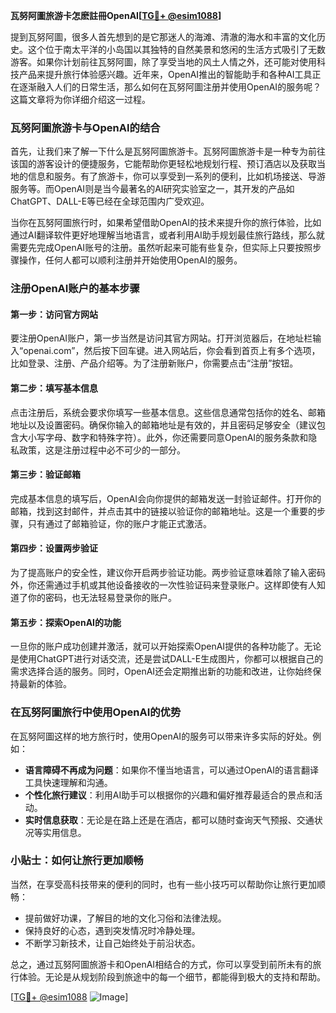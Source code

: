 **瓦努阿圖旅游卡怎麽註冊OpenAI[[TG💪+ @esim1088](https://t.me/s/esim1088)]**

提到瓦努阿圖，很多人首先想到的是它那迷人的海滩、清澈的海水和丰富的文化历史。这个位于南太平洋的小岛国以其独特的自然美景和悠闲的生活方式吸引了无数游客。如果你计划前往瓦努阿圖，除了享受当地的风土人情之外，还可能对使用科技产品来提升旅行体验感兴趣。近年来，OpenAI推出的智能助手和各种AI工具正在逐渐融入人们的日常生活，那么如何在瓦努阿圖注册并使用OpenAI的服务呢？这篇文章将为你详细介绍这一过程。

### 瓦努阿圖旅游卡与OpenAI的结合

首先，让我们来了解一下什么是瓦努阿圖旅游卡。瓦努阿圖旅游卡是一种专为前往该国的游客设计的便捷服务，它能帮助你更轻松地规划行程、预订酒店以及获取当地的信息和服务。有了旅游卡，你可以享受到一系列的便利，比如机场接送、导游服务等。而OpenAI则是当今最著名的AI研究实验室之一，其开发的产品如ChatGPT、DALL-E等已经在全球范围内广受欢迎。

当你在瓦努阿圖旅行时，如果希望借助OpenAI的技术来提升你的旅行体验，比如通过AI翻译软件更好地理解当地语言，或者利用AI助手规划最佳旅行路线，那么就需要先完成OpenAI账号的注册。虽然听起来可能有些复杂，但实际上只要按照步骤操作，任何人都可以顺利注册并开始使用OpenAI的服务。

### 注册OpenAI账户的基本步骤

#### 第一步：访问官方网站

要注册OpenAI账户，第一步当然是访问其官方网站。打开浏览器后，在地址栏输入“openai.com”，然后按下回车键。进入网站后，你会看到首页上有多个选项，比如登录、注册、产品介绍等。为了注册新账户，你需要点击“注册”按钮。

#### 第二步：填写基本信息

点击注册后，系统会要求你填写一些基本信息。这些信息通常包括你的姓名、邮箱地址以及设置密码。确保你输入的邮箱地址是有效的，并且密码足够安全（建议包含大小写字母、数字和特殊字符）。此外，你还需要同意OpenAI的服务条款和隐私政策，这是注册过程中必不可少的一部分。

#### 第三步：验证邮箱

完成基本信息的填写后，OpenAI会向你提供的邮箱发送一封验证邮件。打开你的邮箱，找到这封邮件，并点击其中的链接以验证你的邮箱地址。这是一个重要的步骤，只有通过了邮箱验证，你的账户才能正式激活。

#### 第四步：设置两步验证

为了提高账户的安全性，建议你开启两步验证功能。两步验证意味着除了输入密码外，你还需通过手机或其他设备接收的一次性验证码来登录账户。这样即使有人知道了你的密码，也无法轻易登录你的账户。

#### 第五步：探索OpenAI的功能

一旦你的账户成功创建并激活，就可以开始探索OpenAI提供的各种功能了。无论是使用ChatGPT进行对话交流，还是尝试DALL-E生成图片，你都可以根据自己的需求选择合适的服务。同时，OpenAI还会定期推出新的功能和改进，让你始终保持最新的体验。

### 在瓦努阿圖旅行中使用OpenAI的优势

在瓦努阿圖这样的地方旅行时，使用OpenAI的服务可以带来许多实际的好处。例如：

- **语言障碍不再成为问题**：如果你不懂当地语言，可以通过OpenAI的语言翻译工具快速理解和沟通。
- **个性化旅行建议**：利用AI助手可以根据你的兴趣和偏好推荐最适合的景点和活动。
- **实时信息获取**：无论是在路上还是在酒店，都可以随时查询天气预报、交通状况等实用信息。

### 小贴士：如何让旅行更加顺畅

当然，在享受高科技带来的便利的同时，也有一些小技巧可以帮助你让旅行更加顺畅：

- 提前做好功课，了解目的地的文化习俗和法律法规。
- 保持良好的心态，遇到突发情况时冷静处理。
- 不断学习新技术，让自己始终处于前沿状态。

总之，通过瓦努阿圖旅游卡和OpenAI相结合的方式，你可以享受到前所未有的旅行体验。无论是从规划阶段到旅途中的每一个细节，都能得到极大的支持和帮助。

[[TG💪+ @esim1088](https://t.me/s/esim1088) ![Image](https://i.postimg.cc/4NQfJmqS/Snipaste-2025-05-13-00-14-12.png)]